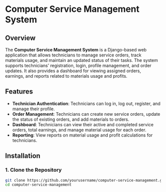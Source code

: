 # Computer Service Management System

## Overview

The **Computer Service Management System** is a Django-based web application that allows technicians to manage service orders, track materials usage, and maintain an updated status of their tasks. The system supports technicians' registration, login, profile management, and order updates. It also provides a dashboard for viewing assigned orders, earnings, and reports related to materials usage and profits.

## Features

- **Technician Authentication**: Technicians can log in, log out, register, and manage their profile.
- **Order Management**: Technicians can create new service orders, update the status of existing orders, and add materials to orders.
- **Dashboard**: Technicians can view their active and completed service orders, total earnings, and manage material usage for each order.
- **Reporting**: View reports on material usage and profit calculations for technicians.

## Installation

### 1. Clone the Repository

```bash
git clone https://github.com/yourusername/computer-service-management.git
cd computer-service-management
